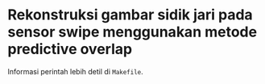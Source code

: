 # Rekonstruksi gambar sidik jari pada sensor swipe menggunakan metode predictive overlap 

Informasi perintah lebih detil di `Makefile`.  